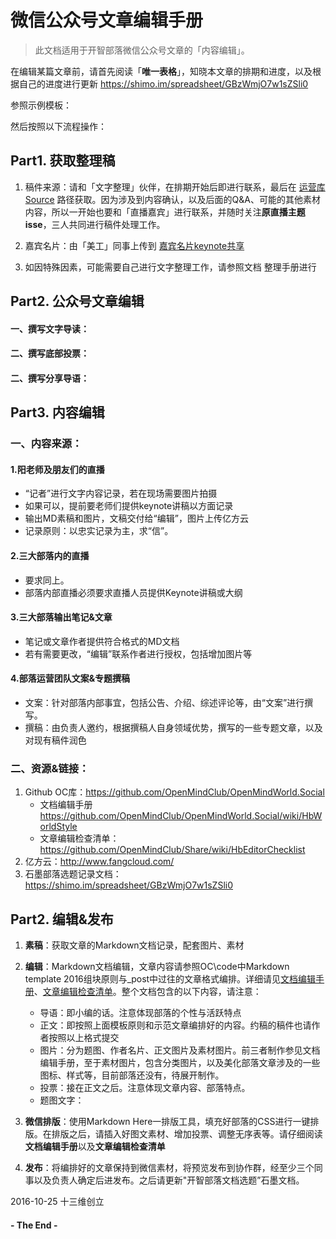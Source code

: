 


# 微信公众号文章编辑手册

> 此文档适用于开智部落微信公众号文章的「内容编辑」。

在编辑某篇文章前，请首先阅读「**唯一表格**」，知晓本文章的排期和进度，以及根据自己的进度进行更新
https://shimo.im/spreadsheet/GBzWmjO7w1sZSli0 

参照示例模板：

然后按照以下流程操作：

## Part1. 获取整理稿
1. 稿件来源：请和「文字整理」伙伴，在排期开始后即进行联系，最后在 [运营库Source](https://github.com/OpenMindClub/OpenMindWorld.Social/tree/master/source) 路径获取。因为涉及到内容确认，以及后面的Q&A、可能的其他素材内容，所以一开始也要和「直播嘉宾」进行联系，并随时关注**原直播主题isse**，三人共同进行稿件处理工作。

2. 嘉宾名片：由「美工」同事上传到 [嘉宾名片keynote共享](https://www.icloud.com/keynote/0OJxLyIE4ubxgKKdy2cbDb7pA#21Author)

3. 如因特殊因素，可能需要自己进行文字整理工作，请参照文档 整理手册进行



## Part2. 公众号文章编辑

#### 一、撰写文字导读：
#### 二、撰写底部投票：
#### 二、撰写分享导语：



## Part3. 内容编辑

### 一、内容来源：

#### 1.阳老师及朋友们的直播
- “记者”进行文字内容记录，若在现场需要图片拍摄
- 如果可以，提前要老师们提供keynote讲稿以方面记录
- 输出MD素稿和图片，文稿交付给“编辑”，图片上传亿方云
- 记录原则：以忠实记录为主，求“信”。

#### 2.三大部落内的直播
- 要求同上。
- 部落内部直播必须要求直播人员提供Keynote讲稿或大纲

#### 3.三大部落输出笔记&文章
- 笔记或文章作者提供符合格式的MD文档
- 若有需要更改，“编辑”联系作者进行授权，包括增加图片等

#### 4.部落运营团队文案&专题撰稿
- 文案：针对部落内部事宜，包括公告、介绍、综述评论等，由“文案”进行撰写。
- 撰稿：由负责人邀约，根据撰稿人自身领域优势，撰写的一些专题文章，以及对现有稿件润色


### 二、资源&链接：
1. Github OC库：https://github.com/OpenMindClub/OpenMindWorld.Social
   - 文档编辑手册 https://github.com/OpenMindClub/OpenMindWorld.Social/wiki/HbWorldStyle
   - 文章编辑检查清单：https://github.com/OpenMindClub/Share/wiki/HbEditorChecklist
2. 亿方云：http://www.fangcloud.com/
3. 石墨部落选题记录文档：https://shimo.im/spreadsheet/GBzWmjO7w1sZSli0

## Part2. 编辑&发布
1. **素稿**：获取文章的Markdown文档记录，配套图片、素材
2. **编辑**：Markdown文档编辑，文章内容请参照OC\code中Markdown template 2016组块原则与_post中过往的文章格式编排。详细请见[文档编辑手册](https://github.com/OpenMindClub/OpenMindWorld.OC/wiki/HbWorldStyle)、[文章编辑检查清单](https://github.com/OpenMindClub/Share/wiki/HbEditorChecklist)。整个文档包含的以下内容，请注意：
   - 导语：即小编的话。注意体现部落的个性与活跃特点
   - 正文：即按照上面模板原则和示范文章编排好的内容。约稿的稿件也请作者按照以上格式提交
   - 图片：分为题图、作者名片、正文图片及素材图片。前三者制作参见文档编辑手册，至于素材图片，包含分类图片，以及美化部落文章涉及的一些图标、样式等，目前部落还没有，待展开制作。
   - 投票：接在正文之后。注意体现文章内容、部落特点。
   - 题图文字：

3. **微信排版**：使用Markdown Here一排版工具，填充好部落的CSS进行一键排版。在排版之后，请插入好图文素材、增加投票、调整无序表等。请仔细阅读**文档编辑手册**以及**文章编辑检查清单**
4. **发布**：将编排好的文章保持到微信素材，将预览发布到协作群，经至少三个同事以及负责人确定后进发布。之后请更新"开智部落文档选题”石墨文档。

2016-10-25 十三维创立

#### - The End - 




